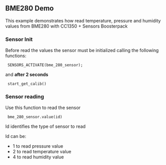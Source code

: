 ## BME280 Demo
This example demonstrates how read temperature, pressure and humidity values from BME280 with CC1350 + Sensors Boosterpack

### Sensor Init
Before read the values the sensor must be initialized calling the following functions:

```
 SENSORS_ACTIVATE(bme_280_sensor);
```
and **after 2 seconds**
```
 start_get_calib()
```

### Sensor reading

Use this function to read the sensor

```
 bme_280_sensor.value(id)
```
Id identifies the type of sensor to read

Id can be:
* 1 to read pressure value
* 2 to read temperature value
* 4 to read humidity value


